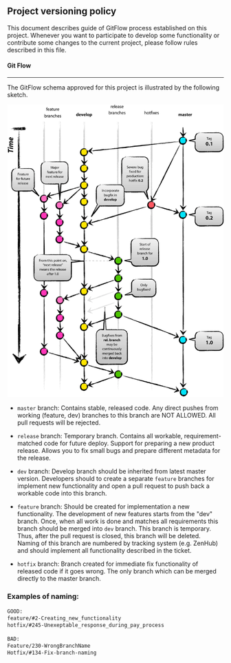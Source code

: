 ## Project versioning policy

This document describes guide of GitFlow process established on this project.
Whenever you want to participate to develop some functionality or contribute
some changes to the current project, please follow rules described in this
file.

#### Git Flow

___

The GitFlow schema approved for this project is illustrated by the following
sketch.

![Git Flow Scheme](media/git_flow_scheme.png)

* ```master``` branch: Contains stable, released code. Any direct pushes from
working (feature, dev) branches to this branch are NOT ALLOWED. All pull
requests will be rejected.

* ```release``` branch: Temporary branch. Contains all workable,
requirement-matched code for future deploy. Support for preparing a new product
release. Allows you to fix small bugs and prepare different metadata for the
release.

* ```dev``` branch: Develop branch should be inherited from latest master
version. Developers should to create a separate ```feature``` branches for
implement new functionality and open a pull request to push back a workable
code into this branch. 

* ```feature``` branch: Should be created for implementation a new
functionality. The development of new features starts from the "dev" branch.
Once, when all work is done and matches all requirements this branch should
be merged into ```dev``` branch. This branch is temporary. Thus, after the pull
request is closed, this branch will be deleted. Naming of this branch are
numbered by tracking system (e.g. ZenHub) and should implement all
functionality described in the ticket.

* ```hotfix``` branch: Branch created for immediate fix functionality of
released code if it goes wrong. The only branch which can be merged
directly to the master branch.

### Examples of naming:

```
GOOD:
feature/#2-Creating_new_functionality
hotfix/#245-Unexeptable_response_during_pay_process

BAD:
Feature/230-WrongBranchName
Hotfix/#134-Fix-branch-naming
```
